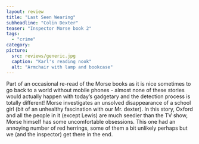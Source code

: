 ```yaml
---
layout: review
title: "Last Seen Wearing"
subheadline: "Colin Dexter"
teaser: "Inspector Morse book 2"
tags:
  - "crime"
category: 
picture:
  src: reviews/generic.jpg
  caption: "Karl's reading nook"
  alt: "Armchair with lamp and bookcase"
---
```

Part of an occasional re-read of the Morse books as it is nice sometimes to go back to a world without mobile phones - almost none of these stories would actually happen with today’s gadgetary and the detection process is totally different! Morse investigates an unsolved disappearance of a school girl (bit of an unhealthy fascination with our Mr. dexter). In this story, Oxford and all the people in it (except Lewis) are much seedier than the TV show, Morse himself has some uncomfortable obsessions. This one had an annoying number of red herrings, some of them a bit unlikely perhaps but
we (and the inspector) get there in the end.
